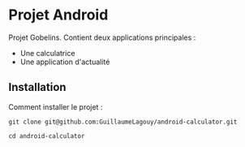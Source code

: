 # Projet Android
Projet Gobelins.
Contient deux applications principales :
* Une calculatrice
* Une application d'actualité

## Installation

Comment installer le projet :

    git clone git@github.com:GuillaumeLagouy/android-calculator.git
    
    cd android-calculator

